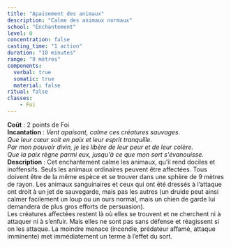 ```yaml
---
title: "Apaisement des animaux"
description: "Calme des animaux normaux"
school: "Enchantement"
level: 0
concentration: false
casting_time: "1 action"
duration: "10 minutes"
range: "9 mètres"
components:
  verbal: true
  somatic: true
  material: false
ritual: false
classes:
    - Foi
---
```

**Coût** : 2 points de Foi  
**Incantation** : *Vent apaisant, calme ces créatures sauvages.*    
*Que leur cœur soit en paix et leur esprit tranquille.*    
*Par mon pouvoir divin, je les libère de leur peur et de leur colère.*   
*Que la paix règne parmi eux, jusqu'à ce que mon sort s'évanouisse.*  
**Description** : Cet enchantement calme les animaux, qu’il rend dociles et inoffensifs. Seuls les animaux ordinaires peuvent être affectées. Tous doivent être de la même espèce et se trouver dans une sphère de 9 mètres de rayon. Les animaux sanguinaires et ceux qui ont été dressés à l’attaque ont droit à un jet de sauvegarde, mais pas les autres (un druide peut ainsi calmer facilement un loup ou un ours normal, mais un chien de garde lui demandera de plus gros efforts de persuasion).  
Les créatures affectées restent là où elles se trouvent et ne cherchent ni à attaquer ni à s’enfuir. Mais elles ne sont pas sans défense et réagissent si on les attaque. La moindre menace (incendie, prédateur affamé, attaque imminente) met immédiatement un terme à l’effet du sort.  
